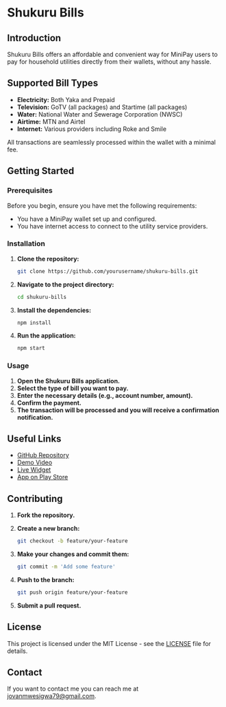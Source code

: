 # Shukuru Bills

## Introduction

Shukuru Bills offers an affordable and convenient way for MiniPay users to pay for household utilities directly from their wallets, without any hassle.

## Supported Bill Types

- **Electricity:** Both Yaka and Prepaid
- **Television:** GoTV (all packages) and Startime (all packages)
- **Water:** National Water and Sewerage Corporation (NWSC)
- **Airtime:** MTN and Airtel
- **Internet:** Various providers including Roke and Smile

All transactions are seamlessly processed within the wallet with a minimal fee.

## Getting Started

### Prerequisites

Before you begin, ensure you have met the following requirements:

- You have a MiniPay wallet set up and configured.
- You have internet access to connect to the utility service providers.

### Installation

1. **Clone the repository:**

   ```bash
   git clone https://github.com/yourusername/shukuru-bills.git
   ```

2. **Navigate to the project directory:**

   ```bash
   cd shukuru-bills
   ```

3. **Install the dependencies:**

   ```bash
   npm install
   ```

4. **Run the application:**

   ```bash
   npm start
   ```

### Usage

1. **Open the Shukuru Bills application.**
2. **Select the type of bill you want to pay.**
3. **Enter the necessary details (e.g., account number, amount).**
4. **Confirm the payment.**
5. **The transaction will be processed and you will receive a confirmation notification.**

## Useful Links

- [GitHub Repository](https://github.com/yourusername/shukuru-bills)
- [Demo Video](https://linktodemovideo.com)
- [Live Widget](https://linktolivewidget.com)
- [App on Play Store](https://linktoappstore.com)

## Contributing

1. **Fork the repository.**
2. **Create a new branch:**

   ```bash
   git checkout -b feature/your-feature
   ```

3. **Make your changes and commit them:**

   ```bash
   git commit -m 'Add some feature'
   ```

4. **Push to the branch:**

   ```bash
   git push origin feature/your-feature
   ```

5. **Submit a pull request.**

## License

This project is licensed under the MIT License - see the [LICENSE](LICENSE) file for details.

## Contact

If you want to contact me you can reach me at [jovanmwesigwa79@gmail.com](mailto:jovanmwesigwa79@gmail.com).
